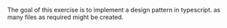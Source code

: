 The goal of this exercise is to implement a design pattern in typescript. as many files as required might be created.